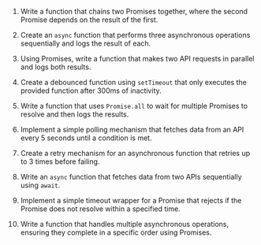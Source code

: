 1. Write a function that chains two Promises together, where the second Promise depends on the result of the first.

2. Create an `async` function that performs three asynchronous operations sequentially and logs the result of each.

3. Using Promises, write a function that makes two API requests in parallel and logs both results.

4. Create a debounced function using `setTimeout` that only executes the provided function after 300ms of inactivity.

5. Write a function that uses `Promise.all` to wait for multiple Promises to resolve and then logs the results.

6. Implement a simple polling mechanism that fetches data from an API every 5 seconds until a condition is met.

7. Create a retry mechanism for an asynchronous function that retries up to 3 times before failing.

8. Write an `async` function that fetches data from two APIs sequentially using `await`.

9. Implement a simple timeout wrapper for a Promise that rejects if the Promise does not resolve within a specified time.

10. Write a function that handles multiple asynchronous operations, ensuring they complete in a specific order using Promises.